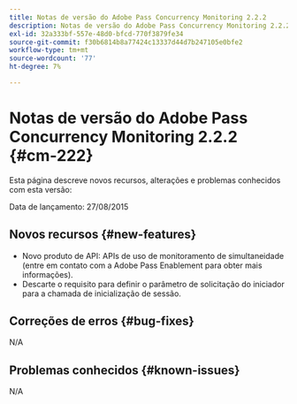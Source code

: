 ```yaml
---
title: Notas de versão do Adobe Pass Concurrency Monitoring 2.2.2
description: Notas de versão do Adobe Pass Concurrency Monitoring 2.2.2
exl-id: 32a333bf-557e-48d0-bfcd-770f3879fe34
source-git-commit: f30b6814b8a77424c13337d44d7b247105e0bfe2
workflow-type: tm+mt
source-wordcount: '77'
ht-degree: 7%

---
```


# Notas de versão do Adobe Pass Concurrency Monitoring 2.2.2 {#cm-222}

Esta página descreve novos recursos, alterações e problemas conhecidos com esta versão:

Data de lançamento: 27/08/2015

## Novos recursos {#new-features}

* Novo produto de API: APIs de uso de monitoramento de simultaneidade (entre em contato com a Adobe Pass Enablement para obter mais informações).
* Descarte o requisito para definir o parâmetro de solicitação do iniciador para a chamada de inicialização de sessão.

## Correções de erros {#bug-fixes}

N/A

## Problemas conhecidos {#known-issues}

N/A
